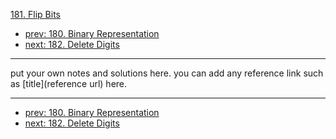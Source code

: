 [181. Flip Bits](http://www.lintcode.com/problem/flip-bits)

- [prev: 180. Binary Representation](180-binary-representation.md)
- [next: 182. Delete Digits](182-delete-digits.md)

---

put your own notes and solutions here.
you can add any reference link such as [title](reference url) here.

---

- [prev: 180. Binary Representation](180-binary-representation.md)
- [next: 182. Delete Digits](182-delete-digits.md)
